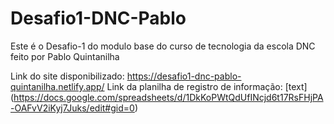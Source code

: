 # Desafio1-DNC-Pablo
Este é o Desafio-1 do modulo base do curso de tecnologia da escola DNC feito por Pablo Quintanilha

Link do site disponibilizado: https://desafio1-dnc-pablo-quintanilha.netlify.app/
Link da planilha de registro de informação: [text] (https://docs.google.com/spreadsheets/d/1DkKoPWtQdUfINcjd6t17RsFHjPA-OAFvV2iKyj7Juks/edit#gid=0)
